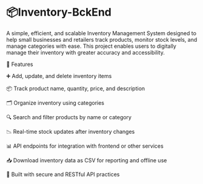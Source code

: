 # 📦Inventory-BckEnd

A simple, efficient, and scalable Inventory Management System designed to help small businesses and retailers track products, monitor stock levels, and manage categories with ease. This project enables users to digitally manage their inventory with greater accuracy and accessibility.

🚀 Features

➕ Add, update, and delete inventory items

📦 Track product name, quantity, price, and description

🗂️ Organize inventory using categories

🔍 Search and filter products by name or category

📉 Real-time stock updates after inventory changes

📊 API endpoints for integration with frontend or other services

📥 Download inventory data as CSV for reporting and offline use

🔐 Built with secure and RESTful API practices
